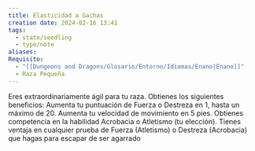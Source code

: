```yaml
---
title: Elasticidad a Gachas
creation date: 2024-02-16 13:41
tags:
  - state/seedling
  - type/note
aliases: 
Requisito:
  - "[[Dungeons and Dragons/Glosario/Entorno/Idiomas/Enano|Enano]]"
  - Raza Pequeña
---
```


Eres extraordinariamente ágil para tu raza. Obtienes los siguientes beneficios:
Aumenta tu puntuación de Fuerza o Destreza en 1, hasta un máximo de 20.
Aumenta tu velocidad de movimiento en 5 pies.
Obtienes competencia en la habilidad Acrobacia o Atletismo (tu elección).
Tienes ventaja en cualquier prueba de Fuerza (Atletismo) o Destreza (Acrobacia) que hagas para
escapar de ser agarrado
